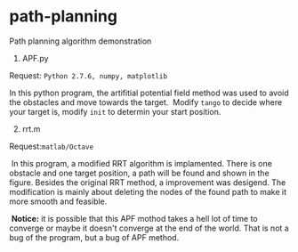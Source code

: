 # path-planning
Path planning algorithm demonstration

1. APF.py

  Request: `Python 2.7.6, numpy, matplotlib`
  
  In this python program, the artifitial potential field method was used to avoid the obstacles and move towards the target.
  Modify `tango` to decide where your target is, modify `init` to determin your start position.
  
2. rrt.m

  Request:`matlab/Octave`
  
  In this program, a modified RRT algorithm is implamented. There is one obstacle and one target position, a path will be found and shown in the figure. Besides the original RRT method, a improvement was desigend. The modification is mainly about deleting the nodes of the found path to make it more smooth and feasible. 

  __Notice:__ it is possible that this APF mothod takes a hell lot of time to converge or maybe it doesn't converge at the end of the world. That is not a bug of the program, but a bug of APF method.
  
